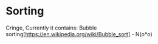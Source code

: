 # Sorting
Cringe,
Currently it contains:
Bubble sorting[https://en.wikipedia.org/wiki/Bubble_sort] - N(o*o)
